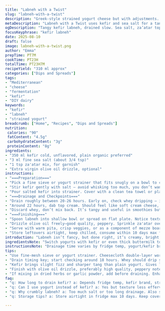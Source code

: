```yaml
---
title: "Labneh with a Twist"
slug: "labneh-with-a-twist"
description: "Greek-style strained yogurt cheese but with adjustments. Uses kefir and sea salt instead of yogurt and table salt. Drain times flexed slightly for texture variation. Added za'atar for earthy herbal notes on finish. Makes a soft, spreadable cheese with a tang and light grainy texture. Great for dips, spreads, or breakfast boards. Store well chilled up to 10 days. Simple equipment: fine mesh sieve or yogurt strainer with bowl. Familiar kitchen technique but watch the whey drip for best texture. Salt unevenness or over-drain makes it crumbly. Kefir gives a slight effervescence and a sharper tang. Laboratory-tested? No. Kitchen-tested thoroughly. Odor of fresh cream, light sour twang, pops of fragrance from za'atar wins over rubbed sumac. Essential basics and tips included."
metaDescription: "Labneh with a Twist uses kefir and sea salt for a tangy, spreadable cheese with za’atar finish. Flexible drain times for texture, store chilled up to 10 days."
ogDescription: "Tangy kefir labneh, drained slow. Sea salt, za’atar topping, soft grainy texture. Chill well, watch whey drip, subtle fizz from kefir."
focusKeyphrase: "kefir labneh"
date: 2025-08-10
draft: false
image: labneh-with-a-twist.png
author: "Emma"
prepTime: PT7M
cookTime: PT23H
totalTime: PT23H7M
recipeYield: "310 ml approx"
categories: ["Dips and Spreads"]
tags:
- "Mediterranean"
- "cheese"
- "fermentation"
- "kefir"
- "DIY dairy"
keywords:
- "kefir"
- "labneh"
- "strained yogurt"
breadcrumb: ["Home", "Recipes", "Dips and Spreads"]
nutrition: 
 calories: "90"
 fatContent: "4.5g"
 carbohydrateContent: "3g"
 proteinContent: "8g"
ingredients:
- "350 ml kefir cold, unflavored, plain organic preferred"
- "3 ml fine sea salt (about 3/4 tsp)"
- "1 tsp za'atar mix, for garnish"
- "Extra virgin olive oil drizzle, optional"
instructions:
- "===Preparation==="
- "Pick a fine sieve or yogurt strainer that fits snugly on a bowl to catch whey. Use cheesecloth if no strainer. Ensure it can drain straight to fridge safely."
- "Stir kefir gently with salt — avoid whisking too much, you don’t want to beat air in. Salt disperses and acts as flavor booster and preservation aid."
- "Pour salted kefir into strainer. Cover with a clean tea towel or plastic wrap to prevent fridge odors soaking in. Put whole setup inside fridge."
- "===Drainage and Checkpoints==="
- "Drain roughly between 20-26 hours. Early on, check whey dripping – it should be slow but steady, clear liquid pooling in bowl."
- "Around 22 hours, dab top cream. Should feel like soft cream cheese, not runny but not rock solid. If too loose, leave some hours more and check again; too dry means left too long or salt uneven."
- "Discard whey, don’t mix back. It’s tangy and useful in smoothies but too watery for cheese texture. Save for salad dressings or fermentation starters if desired."
- "===Finishing==="
- "Spoon labneh into shallow bowl or spread on flat plate. Notice texture: grains visible, dense yet soft like thick sour cream."
- "Drizzle olive oil freely—good quality, peppery. Sprinkle za'atar over top; the herbaceous bite lifts the dairy tang, a sharp contrast to usual sumac."
- "Serve with warm pita, crisp veggies, or as a component of mezze board."
- "Store leftovers airtight, keep chilled, consume within 10 days max for best texture and flavor preservation."
introduction: "Labneh isn’t fancy, but done right, it’s creamy, bright, and addictive. I’ve used kefir instead of plain Greek yogurt a bunch—adds a little fizz and sharp punch. Salt’s crucial—not just flavor but texture control. Too little, and it’s bland and sloppy. Too much, crumbly and salty. I’ve found sea salt blends more balanced than table salt, less harsh. Za’atar finishing—game changer; it brings herbal warmth rather than just tangy acid from sumac. Drain times? Don’t obsess. Watch whey drip; slow and steady shows it’s firming up nicely. Sometimes I start checking at 18 hours, hold on longer if cold fridge slows drainage. Labneh is a canvas for seasonings—try cumin or chili flakes next time. Keeps well but fresh is best. I’ve ruined batches leaving it out. Fridge is no option. Once you’ve nailed drip, the creamy texture is magic—used spreads, dips, a staple in my cooking."
ingredientsNote: "Switch yogurts with kefir or even thick buttermilk to introduce unique tang and texture. Salt type matters; sea or kosher salts disperse evenly and bring balanced flavor. Avoid iodized or heavily processed salts that can impart bitterness or unwanted aftertaste. You might want to add garlic powder or dried herbs to the mix before draining for extra flavor thoroughly embedded. Don’t overfill the strainer to avoid pooling whey mixing back in. Keep the setup stable inside fridge, not near strong-smelling foods to prevent odor absorption. If no strainer, a double layer of tight cheesecloth over a sieve works well but requires more frequent monitoring for whey pooling or cloth slippage."
instructionsNote: "Drainage time varies by fridge temp, yogurt/kefir brand, and mesh fineness. Check whey visually every 6-8 hours after first 12—should run clear without milky residue. Dab surface to test texture; if overly wet and runs off fingers, drain longer. If dry and crumbly, reduce time next attempt or adjust salt. Salt is preservative and flavor, so weigh or measure carefully. Covering the setup locks humidity and prevents unwanted drying out or crust formation on labneh surface. Don’t stir once draining begins—that breaks the fragile curd network and messes up texture. Use gentle scoops or knives to transfer; labneh is fragile and silky. Olive oil and za’atar are finishing touches but do not mix in except just before serving to preserve texture and aroma. Labneh is versatile: spread on toast, dollop over salads, or fold into sauces. Save whey for soups or smoothies; don’t waste that funky punch."
tips:
- "Use fine-mesh sieve or yogurt strainer. Cheesecloth double-layer works if no strainer but watch for whey pooling and cloth slipping frequently. Set up stable in fridge; avoid mixing whey back. Whey run clear, no milkiness. Salt evenly distributed—sea salt or kosher salt preferred, iodized can add bitterness. Stir salt gently, avoid whisking to keep texture intact; breaks curd network, labneh gets crumbly or dry."
- "Drain timing key; start checking around 18 hours. Whey should drip slow but steady. If too runny at 22 hours, extend draining time by few hours. Too dry means left too long or uneven salt—note that. Dab top surface to check, feels like soft cream cheese, springy but holds shape. Adjust fridge temp can speed or slow drip. Cover strainer to keep odors out and humdity locked in; prevent crust."
- "Kefir brings slight fizz and sharper tang than plain yogurt. Gives labneh subtle effervescence, sharper flavor punch. If no kefir, try thick buttermilk but texture shifts; less grainy, creamy smoother. Salt content crucial for preservation and texture; don’t under or overdo. After draining, discard whey or save for smoothies, soups; tangy but watery, unsuitable for cheese texture."
- "Finish with olive oil drizzle, preferably high quality, peppery notes. Sprinkle za’atar to add herbal bite, contrasts bright dairy tang, more complex than sumac. Serve with warm pita, fresh veggies, mezze boards. Avoid mixing olive oil and za’atar into labneh prior to serving—loses aroma and texture subtlety. Use gentle scoops or knives when transferring; labneh delicate, silky texture can break if handled roughly."
- "If mixing in dried herbs or garlic powder, add before draining. Enhances flavor infusion better that way. Avoid overfilling strainer; too much kefir slows drainage, whey pools and mixes back in. Keep setup away from strong odors in fridge to prevent absorption. Watch visual cues constantly after first 12 hours—whey clear, no milk cloudiness. Dab test texture to know when done; hands or spoon. Store airtight, chilled max 10 days to keep fresh texture."
faq:
- "q: How long to drain kefir? a: Depends fridge temp, kefir brand, strainer mesh. Start checking whey drip slow steady after 18 hours. Clear liquid means proper. Too milky means drain longer. Texture feels soft cream cheese when done. Can extend to 26 hours max but risk crumbly labneh."
- "q: Can I use yogurt instead of kefir? a: Yes but texture less effervescent, milder tang. Kefir sharper, fizzy slight. For buttermilk, softer texture, less grainy. Salt amount same rule. Drain time may vary slightly. Taste changes with starter used, experiment needed."
- "q: Why crumbly labneh? a: Too much salt or too long drainage. Also stirring too vigorously breaks curd. Uneven salt distribution or high temp speeds drying out too. If crumbly, next batch reduce salt or shorten drain time. Watch whey drip slow steady. Adjust setup if needed."
- "q: Storage tips? a: Store airtight in fridge max 10 days. Keep covered to avoid crust formation or odor absorption. Can freeze but texture changes—crumbly afterward. Use soon fresh for best tang and creamy feel. Avoid room temp storage; spoils fast. Re-chilling important to maintain firm but spreadable."

---
```

